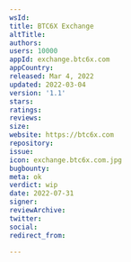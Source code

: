 ```yaml
---
wsId: 
title: BTC6X Exchange
altTitle: 
authors: 
users: 10000
appId: exchange.btc6x.com
appCountry: 
released: Mar 4, 2022
updated: 2022-03-04
version: '1.1'
stars: 
ratings: 
reviews: 
size: 
website: https://btc6x.com
repository: 
issue: 
icon: exchange.btc6x.com.jpg
bugbounty: 
meta: ok
verdict: wip
date: 2022-07-31
signer: 
reviewArchive: 
twitter: 
social: 
redirect_from: 

---
```


